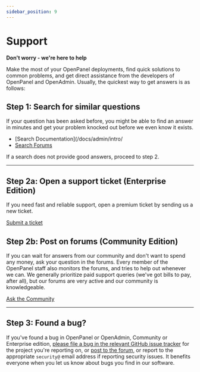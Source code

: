 ```yaml
---
sidebar_position: 9
---
```


# Support

**Don't worry - we're here to help**

Make the most of your OpenPanel deployments, find quick solutions to common problems, and get direct assistance from the developers of OpenPanel and OpenAdmin. Usually, the quickest way to get answers is as follows:

## Step 1: Search for similar questions
If your question has been asked before, you might be able to find an answer in minutes and get your problem knocked out before we even know it exists. 

- [Search Documentation](/docs/admin/intro/
- [Search Forums](https://community.openpanel.co)

If a search does not provide good answers, proceed to step 2.

---

## Step 2a: Open a support ticket (Enterprise Edition)
If you need fast and reliable support, open a premium ticket by sending us a new ticket.

[Submit a ticket](mailto:info@openpanel.co)

## Step 2b: Post on forums (Community Edition)
If you can wait for answers from our community and don't want to spend any money, ask your question in the forums. Every member of the OpenPanel staff also monitors the forums, and tries to help out whenever we can. We generally prioritize paid support queries (we've got bills to pay, after all), but our forums are very active and our community is knowledgeable.

[Ask the Community](https://community.openpanel.co)

---

## Step 3: Found a bug?
If you've found a bug in OpenPanel or OpenAdmin, Community or Enterprise edition, [please file a bug in the relevant GitHub issue tracker](https://github.com/stefanpejcic/openpanel/issues/new?assignees=&labels=Bug&projects=&template=1_Bug_report.yaml) for the project you're reporting on, or [post to the forum](https://community.openpanel.co), or report to the appropriate `security@` email address if reporting security issues. It benefits everyone when you let us know about bugs you find in our software.
